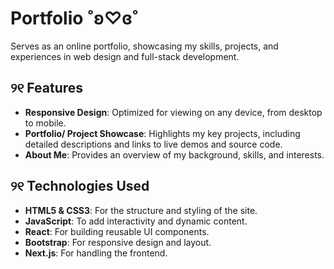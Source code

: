 # Portfolio ˚ʚ♡ɞ˚
Serves as an online portfolio, showcasing my skills, projects, and experiences in web design and full-stack development.

## ୨୧ Features
- **Responsive Design**: Optimized for viewing on any device, from desktop to mobile.
- **Portfolio/ Project Showcase**: Highlights my key projects, including detailed descriptions and links to live demos and source code.
- **About Me**: Provides an overview of my background, skills, and interests.

## ୨୧ Technologies Used
- **HTML5 & CSS3**: For the structure and styling of the site.
- **JavaScript**: To add interactivity and dynamic content.
- **React**: For building reusable UI components.
- **Bootstrap**: For responsive design and layout.
- **Next.js**: For handling the frontend.
